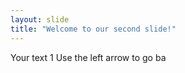 ```yaml
---
layout: slide
title: "Welcome to our second slide!"
---
```

Your text 1
Use the left arrow to go ba
